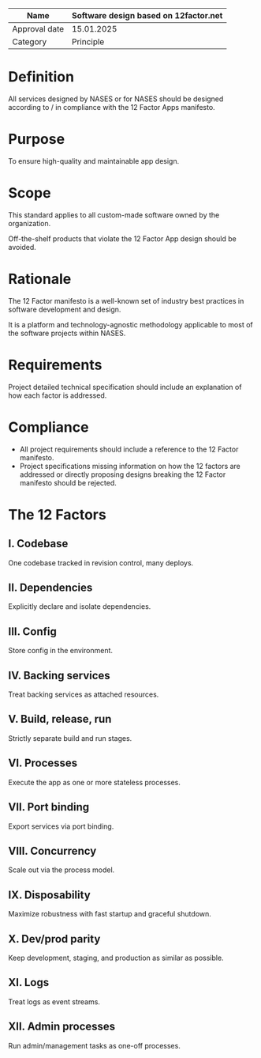 | Name | Software design based on 12factor.net |
|-|-|
| Approval date | 15.01.2025 |
| Category | Principle |

# Definition

All services designed by NASES or for NASES should be designed according to / in compliance with the 12 Factor Apps manifesto.

# Purpose

To ensure high-quality and maintainable app design.

# Scope

This standard applies to all custom-made software owned by the organization.

Off-the-shelf products that violate the 12 Factor App design should be avoided.

# Rationale

The 12 Factor manifesto is a well-known set of industry best practices in software development and design.

It is a platform and technology-agnostic methodology applicable to most of the software projects within NASES.

# Requirements

Project detailed technical specification should include an explanation of how each factor is addressed.

# Compliance

- All project requirements should include a reference to the 12 Factor manifesto.
- Project specifications missing information on how the 12 factors are addressed or directly proposing designs breaking the 12 Factor manifesto should be rejected.

# The 12 Factors

## I. Codebase

One codebase tracked in revision control, many deploys.

## II. Dependencies

Explicitly declare and isolate dependencies.

## III. Config

Store config in the environment.

## IV. Backing services

Treat backing services as attached resources.

## V. Build, release, run

Strictly separate build and run stages.

## VI. Processes

Execute the app as one or more stateless processes.

## VII. Port binding

Export services via port binding.

## VIII. Concurrency

Scale out via the process model.

## IX. Disposability

Maximize robustness with fast startup and graceful shutdown.

## X. Dev/prod parity

Keep development, staging, and production as similar as possible.

## XI. Logs

Treat logs as event streams.

## XII. Admin processes

Run admin/management tasks as one-off processes.
